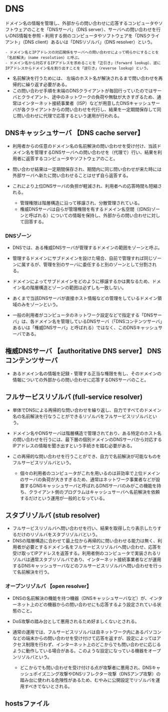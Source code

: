 # DNS

ドメイン名の情報を管理し、外部からの問い合わせに応答するコンピュータやソフトウェアのことを「DNSサーバ」（DNS server）、サーバへの問い合わせを行いDNS情報を参照・利用する側のコンピュータやソフトウェアを「DNSクライアント」（DNS client）あるいは「DNSリゾルバ」（DNS resolver）という。

    - ドメイン名とIPアドレスの対応関係をサーバへの問い合わせによって明らかにすることを「名前解決」（name resolution）と呼ぶ。
    - ドメイン名から対応するIPアドレスを求めることを「正引き」（forward lookup）、逆にIPアドレスからドメイン名を割り出すことを「逆引き」（reverse lookup）という。


- 名前解決を行うためには、 左端のホスト名が解決されるまで問い合わせを再帰的に繰り返す必要がある。
- この問い合わせ手順を末端のDNSクライアントが毎回行っていたのではサーバとクライアント、途中のネットワークの負荷や無駄が大きすぎるため、通常はインターネット接続事業者（ISP）などが用意したDNSキャッシュサーバが各クライアントからの問い合わせを代行し、結果を一定期間保存して同じ問い合わせに代理で応答するという運用が行われる。

## DNSキャッシュサーバ 【DNS cache server】
- 利用者からの任意のドメイン名の名前解決の問い合わせを受け付け、当該ドメイン名を管理するDNSサーバへの問い合わせを（代理で）行い、結果を利用者に返答するコンピュータやソフトウェアのこと。
- 問い合わせ結果は一定期間保存され、期間内に同じ問い合わせが来た時には外部サーバへ新たに問い合わせることはせず自ら返答する。
- これにより上位DNSサーバの負担が軽減され、利用者への応答時間も短縮される。

    - 管理権限は階層構造に沿って移譲され、分散管理されている。
    - 権威DNSサーバは自らが管理権限を有するドメイン名空間（(DNS)ゾーンと呼ばれる）についての情報を保持し、外部からの問い合わせに対して回答する。

### DNSゾーン
- DNSでは、ある権威DNSサーバが管理するドメインの範囲をゾーンと呼ぶ。
- 管理するドメインにサブドメインを設けた場合、自前で管理すれば同じゾーンに属するが、管理を別のサーバに委任すると別のゾーンとして分割される。

- ドメインによってサブドメインをどのように移譲するかは異なるため、ドメイン名の階層構造とゾーンの範囲は必ずしも一致しない。
- あくまで当該DNSサーバが直接ホスト情報などの管理をしているドメイン領域のみをゾーンという。



- 一般の利用者がコンピュータのネットワーク設定などで指定する「DNSサーバ」は、各ドメイン名を管理しているDNSサーバ（「DNSコンテンツサーバ」あるいは「権威DNSサーバ」と呼ばれる）ではなく、このDNSキャッシュサーバである。

## 権威DNSサーバ 【authoritative DNS server】 DNSコンテンツサーバ
- あるドメイン名の情報を記録・管理する正当な権限を有し、そのドメインの情報についての外部からの問い合わせに応答するDNSサーバのこと。


## フルサービスリゾルバ (full-service resolver)
- 単体でDNSによる再帰的な問い合わせを繰り返し、自力ですべてのドメイン名の名前解決を行なうことができるリゾルバをフルサービスリゾルバという。

- ドメイン名やDNSサーバは階層構造で管理されており、ある特定のホスト名の問い合わせを行うには、最下層の個別ドメインのDNSサーバから対応するIPアドレスの情報を聞き出すという手続きを踏む必要がある。
- この再帰的な問い合わせを行うことができ、自力で名前解決が可能なものをフルサービスリゾルバという。

    - 個々の利用者のコンピュータがこれを用いるのは非効率で上位ドメインのサーバの負荷が大きすぎるため、通常はネットワーク事業者などが設置するDNSキャッシュサーバと呼ばれるDNSサーバのみがこの機能を持ち、クライアント側のプログラムはキャッシュサーバへ名前解決を依頼するだけという運用が一般的となっている。


## スタブリゾルバ (stub resolver)
- フルサービスリゾルバへ問い合わせを行い、結果を取得したり表示したりするだけのリゾルバをスタブリゾルバという。
- DNSの階層構造に合わせて最上位から再帰的に問い合わせる能力は無く、利用者が必要とするドメイン名をフルサービスリゾルバへ問い合わせ、応答を受け取ってIPアドレスを返答する。利用者側のコンピュータで実装されるリゾルバは通常スタブリゾルバであり、インターネット接続事業者などが運用するDNSキャッシュサーバなどのフルサービスリゾルバへ問い合わせを行って名前解決を行う。


### オープンリゾルバ 【open resolver】
- DNSの名前解決の機能を持つ機器（DNSキャッシュサーバなど）が、インターネット上のどの機器からの問い合わせにも応答するよう設定されている状態のこと。
- DoS攻撃の踏み台として悪用されるため好ましくないとされる。

- 通常の運用では、フルサービスリゾルバは自ネットワーク内にあるパソコンなどの端末からの問い合わせを受け付けて応答を返すが、設定によってはアクセス制限を行わず、インターネット上のどこからでも問い合わせに応じるように動作している場合がある。このような設定になっている機器をオープンリゾルバという。

    - どこからでも問い合わせを受け付ける点が攻撃者に悪用され、DNSキャッシュポイズニング攻撃やDNSリフレクター攻撃（DNSアンプ攻撃）の踏み台に使われる危険性があるため、むやみに公開設定でリゾルバを運用すべきでないとされる。



## hostsファイル
